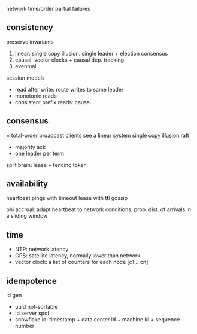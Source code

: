---
---
network
time/order
partial failures

## consistency
preserve invariants
1. linear: single copy illusion. single leader + election consensus
2. causal: vector clocks + causal dep. tracking
3. eventual

session models
- read after write: route writes to same leader
- monotonic reads
- consistent prefix reads: causal

## consensus
= total-order broadcast
clients see a linear system
single copy illusion
raft
- majority ack
- one leader per term

split brain: lease + fencing token

## availability
heartbeat pings with timeout
lease with ttl
gossip

phi accrual: adapt heartbeat to network conditions.
prob. dist. of arrivals in a sliding window


## time
- NTP: network latency
- GPS: satellite latency, normally lower than network
- vector clock: a list of counters for each node [c1 .. cn]


## idempotence 
id gen
- uuid not-sortable
- id server spof
- snowflake id: timestamp + data center id + machine id + sequence number

